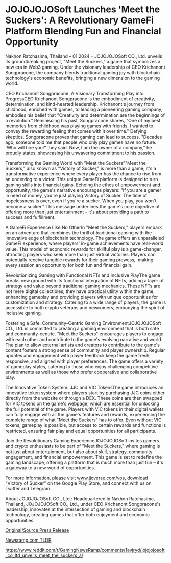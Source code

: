 # JOJOJOJOSoft Launches 'Meet the Suckers': A Revolutionary GameFi Platform Blending Fun and Financial Opportunity

Nakhon Ratchasima, Thailand – 01.2024 – JOJOJOJOSoft CO., Ltd. unveils its groundbreaking project, "Meet the Suckers," a game that symbolizes a new era in Web3 gaming. Under the visionary leadership of CEO Krichanont Songpracone, the company blends traditional gaming joy with blockchain technology's economic benefits, bringing a new dimension to the gaming world.

CEO Krichanont Songpracone: A Visionary Transforming Play into ProgressCEO Krichanont Songpracone is the embodiment of creativity, determination, and kind-hearted leadership. Krichanont's journey from childhood, enriched with games, to leading a pioneering gaming company, embodies his belief that "Creativity and determination are the beginnings of a revolution." Reminiscing his past, Songpracone shares, "One of my best memories from childhood was playing games with friends. I wanted to convey the rewarding feeling that comes with it over time." Defying skeptics, Songpracone proves that gaming can lead to success. "Decades ago, someone told me that people who only play games have no future. 'Who will hire you?' they said. Now, I am the owner of a company," he proudly states, showcasing his unwavering commitment to his passion.

Transforming the Gaming World with "Meet the Suckers""Meet the Suckers," also known as "Victory of Sucker," is more than a game; it's a transformative experience where every player has the chance to rise from an underdog to a victor. This unique GameFi platform is designed to turn gaming skills into financial gains. Echoing the ethos of empowerment and opportunity, the game's narrative encourages players: "If you are a gamer in need of money, you're just playing Victory of Sucker. The time of hopelessness is over, even if you're a sucker. When you play, you won't become a sucker." This message underlines the game's core objective of offering more than just entertainment – it's about providing a path to success and fulfillment.

A GameFi Experience Like No OtherIn "Meet the Suckers," players embark on an adventure that combines the thrill of traditional gaming with the innovative edge of blockchain technology. The game offers an unparalleled GameFi experience, where players' in-game achievements have real-world value. This model of economic rewards for skillful play is a game-changer, attracting players who seek more than just virtual victories. Players can potentially receive tangible rewards for their gaming prowess,  making every session an opportunity for both fun and financial gain.

Revolutionizing Gaming with Functional NFTs and Inclusive PlayThe game breaks new ground with its functional integration of NFTs, adding a layer of strategy and value beyond traditional gaming mechanics. These NFTs are not mere digital collectibles; they have practical utility within the game, enhancing gameplay and providing players with unique opportunities for customization and strategy. Catering to a wide range of players, the game is accessible to both crypto veterans and newcomers, embodying the spirit of inclusive gaming.

Fostering a Safe, Community-Centric Gaming EnvironmentJOJOJOJOSoft CO., Ltd. is committed to creating a gaming environment that is both safe and community-centric. "Meet the Suckers" encourages players to engage with each other and contribute to the game's evolving narrative and world. The plan to allow external artists and creators to contribute to the game's content fosters a strong sense of community and player ownership. Regular updates and engagement with player feedback keep the game fresh, responsive, and aligned with player preferences. The game offers a variety of gameplay styles, catering to those who enjoy challenging competitive environments as well as those who prefer cooperative and collaborative play.

The Innovative Token System: JJC and VIC TokensThe game introduces an innovative token system where players start by purchasing JJC coins either directly from the website or through a DEX. These coins are then swapped for VIC tokens on the game's webpage, which are essential for unlocking the full potential of the game. Players with VIC tokens in their digital wallets can fully engage with all the game's features and rewards, experiencing the complete range of what "Meet the Suckers" has to offer. Even without VIC tokens, gameplay is possible, but access to certain rewards and functions is restricted, ensuring fair play and equal opportunities for all participants.

Join the Revolutionary Gaming ExperienceJOJOJOJOSoft invites gamers and crypto enthusiasts to be part of "Meet the Suckers," where gaming is not just about entertainment, but also about skill, strategy, community engagement, and financial empowerment. This game is set to redefine the gaming landscape, offering a platform that is much more than just fun – it's a gateway to a new world of opportunities.

For more information, please visit www.jjcverse.com/vos, download "Victory of Sucker" on the Google Play Store, and connect with us on Twitter and Telegram.

About JOJOJOJOSoft CO., Ltd.: Headquartered in Nakhon Ratchasima, Thailand, JOJOJOJOSoft CO., Ltd., under CEO Krichanont Songpracone's leadership, innovates at the intersection of gaming and blockchain technology, creating games that offer both enjoyment and economic opportunities. 

[Original/Source Press Release](https://blockchainwire.io/press-release/jojojojosoft-launches-meet-the-suckers-a-revolutionary-gamefi-platform-blending-fun-and-financial-opportunity)
                    

[Newsramp.com TLDR](None) 

https://www.reddit.com/r/GamingNewsRamp/comments/1avjryd/jojojojosoft_co_ltd_unveils_meet_the_suckers_a/